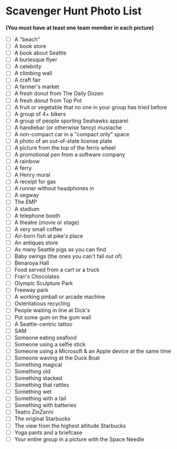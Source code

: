 ﻿# Scavenger Hunt Photo List

__(You must have at least one team member in each picture)__

- [ ] A "beach"
- [ ] A book store
- [ ] A book about Seattle
- [ ] A burlesque flyer
- [ ] A celebrity
- [ ] A climbing wall
- [ ] A craft fair
- [ ] A farmer's market
- [ ] A fresh donut from The Daily Dozen
- [ ] A fresh donut from Top Pot
- [ ] A fruit or vegetable that no one in your group has tried before
- [ ] A group of 4+ bikers
- [ ] A group of people sporting Seahawks apparel
- [ ] A handlebar (or otherwise fancy) mustache
- [ ] A non-compact car in a "compact only" space
- [ ] A photo of an out-of-state license plate
- [ ] A picture from the top of the ferris wheel
- [ ] A promotional pen from a software company
- [ ] A rainbow
- [ ] A ferry
- [ ] A Henry mural
- [ ] A receipt for gas
- [ ] A runner without headphones in
- [ ] A segway
- [ ] The EMP
- [ ] A stadium
- [ ] A telephone booth
- [ ] A theatre (movie or stage)
- [ ] A very small coffee
- [ ] Air-born fish at pike's place
- [ ] An antiques store
- [ ] As many Seattle pigs as you can find
- [ ] Baby swings (the ones you can't fall out of)
- [ ] Benaroya Hall
- [ ] Food served from a cart or a truck
- [ ] Fran's Chocolates
- [ ] Olympic Sculpture Park
- [ ] Freeway park
- [ ] A working pinball or arcade machine
- [ ] Ostentatious recycling
- [ ] People waiting in line at Dick's
- [ ] Put some gum on the gum wall
- [ ] A Seattle-centric tattoo
- [ ] SAM
- [ ] Someone eating seafood
- [ ] Someone using a selfie stick
- [ ] Someone using a Microsoft & an Apple device at the same time
- [ ] Someone waving at the Duck Boat
- [ ] Something magical
- [ ] Something old
- [ ] Something stacked
- [ ] Something that rattles
- [ ] Something wet
- [ ] Something with a tail
- [ ] Something with batteries
- [ ] Teatro ZinZanni
- [ ] The original Starbucks
- [ ] The view from the highest altitude Starbucks
- [ ] Yoga pants and a briefcase
- [ ] Your entire group in a picture with the Space Needle
